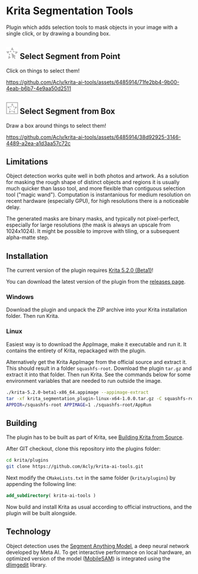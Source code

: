 # Krita Segmentation Tools

Plugin which adds selection tools to mask objects in your image with a single click, or by drawing a bounding box.

<h2><img src="media/tool_segmentation_point.png"> Select Segment from Point</h2>

Click on things to select them!

https://github.com/Acly/krita-ai-tools/assets/6485914/71fe2bb4-9b00-4eab-b6b7-4e9aa50d2511

<h2><img src="media/tool_segmentation_rect.png"> Select Segment from Box</h2>

Draw a box around things to select them!

https://github.com/Acly/krita-ai-tools/assets/6485914/38d92925-3146-4489-a2ea-a1d3aa57c72c

## Limitations

Object detection works quite well in both photos and artwork. As a solution for masking the rough shape of distinct objects and regions it is usually much quicker than lasso tool, and more flexible than contiguous selection tool ("magic wand"). Computation is instantanious for medium resolution on recent hardware (especially GPU), for high resolutions there is a noticeable delay.

The generated masks are binary masks, and typically not pixel-perfect, especially for large resolutions (the mask is always an upscale from 1024x1024). It might be possible to improve with tiling, or a subsequent alpha-matte step.

## Installation

The current version of the plugin requires [Krita 5.2.0 (Beta1)](https://krita.org/en/item/first-beta-for-krita-5-2-0-released/)!

You can download the latest version of the plugin from the [releases page](https://github.com/Acly/krita-ai-tools/releases).

### Windows

Download the plugin and unpack the ZIP archive into your Krita installation folder. Then run Krita.

### Linux

Easiest way is to download the AppImage, make it executable and run it. It contains the entirety of Krita, repackaged with the plugin.

Alternatively get the Krita AppImage from the official source and extract it. This should result in a folder `squashfs-root`. Download the plugin `tar.gz` and extract it into that folder. Then run Krita. See the commands below for some environment variables that are needed to run outside the image.

```sh
./krita-5.2.0-beta1-x86_64.appimage --appimage-extract
tar -xf krita_segmentation_plugin-linux-x64-1.0.0.tar.gz -C squashfs-root/
APPDIR=/squashfs-root APPIMAGE=1 ./squashfs-root/AppRun
```

## Building

The plugin has to be built as part of Krita, see [Building Krita from Source](https://docs.krita.org/en/untranslatable_pages/building_krita.html#).

After GIT checkout, clone this repository into the plugins folder:
```sh
cd krita/plugins
git clone https://github.com/Acly/krita-ai-tools.git
```

Next modify the `CMakeLists.txt` in the same folder (`krita/plugins`) by appending the following line:
```cmake
add_subdirectory( krita-ai-tools )
```

Now build and install Krita as usual according to official instructions, and the plugin will be built alongside.

## Technology

Object detection uses the [Segment Anything Model](https://segment-anything.com/), a deep neural network developed by Meta AI. To get interactive performance on local hardware, an optimized version of the model ([MobileSAM](https://github.com/ChaoningZhang/MobileSAM)) is integrated using the [dlimgedit](https://github.com/Acly/dlimgedit) library.

